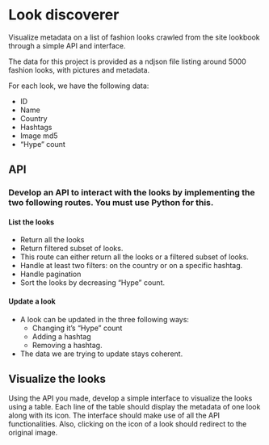
# Look discoverer

Visualize metadata on a list of fashion looks crawled from the site lookbook through a simple API and interface.

The data for this project is provided as a ndjson file listing around 5000 fashion looks, with pictures and metadata.

For each look, we have the following data:

- ID
- Name
- Country
- Hashtags
- Image md5
- “Hype” count

## API
### Develop an API to interact with the looks by implementing the two following routes. You must use Python for this.

#### List the looks
- Return all the looks
- Return filtered subset of looks.
- This route can either return all the looks or a filtered subset of looks.
- Handle at least two filters: on the country or on a specific hashtag.
- Handle pagination
- Sort the looks by decreasing “Hype” count.

#### Update a look
- A look can be updated in the three following ways: 
	- Changing it’s “Hype” count
	- Adding a hashtag
	- Removing a hashtag.
- The data we are trying to update stays coherent.

## Visualize the looks
Using the API you made, develop a simple interface to visualize the looks using a table.
Each line of the table should display the metadata of one look along with its icon.
The interface should make use of all the API functionalities.
Also, clicking on the icon of a look should redirect to the original image.
